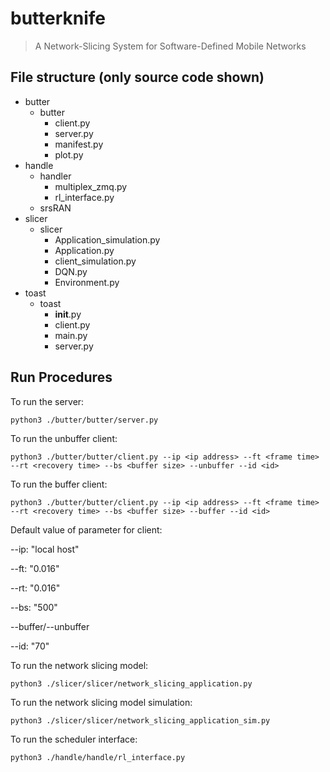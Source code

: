 # butterknife 
> A Network-Slicing System for Software-Defined Mobile Networks


## File structure (only source code shown)
- butter
    - butter
        - client.py
        - server.py
        - manifest.py
        - plot.py
- handle
    - handler
        - multiplex_zmq.py
        - rl_interface.py
    - srsRAN
- slicer
    - slicer
        - Application_simulation.py
        - Application.py
        - client_simulation.py
        - DQN.py
        - Environment.py
- toast
    - toast
        - __init__.py
        - client.py
        - main.py
        - server.py

## Run Procedures
To run the server:

```
python3 ./butter/butter/server.py
```
To run the unbuffer client:
```
python3 ./butter/butter/client.py --ip <ip address> --ft <frame time> --rt <recovery time> --bs <buffer size> --unbuffer --id <id>
```
To run the buffer client:
```
python3 ./butter/butter/client.py --ip <ip address> --ft <frame time> --rt <recovery time> --bs <buffer size> --buffer --id <id>
```

Default value of parameter for client:

--ip: "local host"

--ft: "0.016"

--rt: "0.016"

--bs: "500"

--buffer/--unbuffer

--id: "70"

To run the network slicing model:
```
python3 ./slicer/slicer/network_slicing_application.py
```

To run the network slicing model simulation:
```
python3 ./slicer/slicer/network_slicing_application_sim.py
```

To run the scheduler interface:
```
python3 ./handle/handle/rl_interface.py
```
